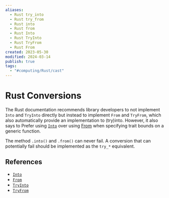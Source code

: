 ```yaml
---
aliases:
  - Rust try_into
  - Rust try_from
  - Rust into
  - Rust from
  - Rust Into
  - Rust TryInto
  - Rust TryFrom
  - Rust From
created: 2023-05-30
modified: 2024-03-14
publish: true
tags:
  - "#computing/Rust/cast"
---
```


# Rust Conversions

The Rust documentation recommends library developers to not implement `Into` and `TryInto` directly but instead to implement `From` and `TryFrom`, which also automatically provide an implementation to (try)into. However, it also says to Prefer using [`Into`](https://doc.rust-lang.org/std/convert/trait.Into.html "Into") over using [From](https://doc.rust-lang.org/std/convert/trait.From.html) when specifying trait bounds on a generic function.

The method `.into()` and `.from()` can never fail. A conversion that can potentially fail should be implemented as the `try_*` equivalent.
## References
- [`Into`](https://doc.rust-lang.org/std/convert/trait.Into.html "Into") 
- [`From`](https://doc.rust-lang.org/std/convert/trait.From.html) 
- [`TryInto`](https://doc.rust-lang.org/std/convert/trait.TryInto.html)
- [`TryFrom`](https://doc.rust-lang.org/std/convert/trait.TryFrom.html)